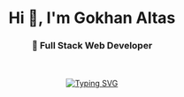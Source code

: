 <h1 align="center">Hi 👋, I'm Gokhan Altas</h1>
<h3 align="center">🚀 Full Stack Web Developer</h3>

<br />
<br />
<div align="center" style="display: flex; flex-direction: column; justify-content: margin-left; align-items: margin-left; min-height: 300vh; min-weight: 300px;">
  <a href="https://git.io/typing-svg">
    <img src="https://readme-typing-svg.demolab.com?font=Libertinus+Sans&weight=500&size=30&duration=300&pause=300&color=0CA9F7&width=600&lines=---------------------------------------;I+AM+SOFTWARE+DEVELOPER+" alt="Typing SVG" />
  </a>
</div>

<br />

<!-- 👨‍💻 Kodlama GIF -->
<div align="center">
  <img src="https://media.giphy.com/media/qgQUggAC3Pfv687qPC/giphy.gif" width="500" alt="Coding GIF" />
</div>

<br />

<!-- 📌 GitHub Follow Rozeti -->
<div align="center">
  <a href="https://github.com/gokhanaltas?tab=repositories">
    <img src="https://img.shields.io/github/followers/gokhanaltas?label=Follow&style=social" />
  </a>
</div>
